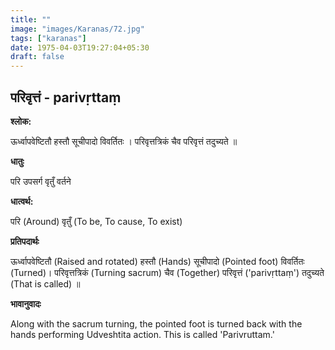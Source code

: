 ```yaml
---
title: ""
image: "images/Karanas/72.jpg"
tags: ["karanas"]
date: 1975-04-03T19:27:04+05:30
draft: false
---
```


## परिवृत्तं - parivṛttaṃ

**श्लोक:**

ऊर्ध्वापवेष्टितौ हस्तौ सूचीपादो विवर्तितः । परिवृत्तत्रिकं चैव परिवृत्तं तदुच्यते ॥

**धातुः**

परि उपसर्ग​
​वृतुँ वर्तने

**धात्वर्थ:**

परि (Around)
वृतुँ (To be, To cause, To exist)

**प्रतिपदार्थः**

ऊर्ध्वापवेष्टितौ (Raised and rotated) हस्तौ (Hands) सूचीपादो (Pointed foot) विवर्तितः (Turned)। परिवृत्तत्रिकं (Turning sacrum) चैव (Together) परिवृत्तं ('parivṛttaṃ') तदुच्यते (That is called) ॥

**भावानुवादः**

Along with the sacrum turning, the pointed foot is turned back with the hands performing Udveshtita action. This is called 'Parivruttam.'
